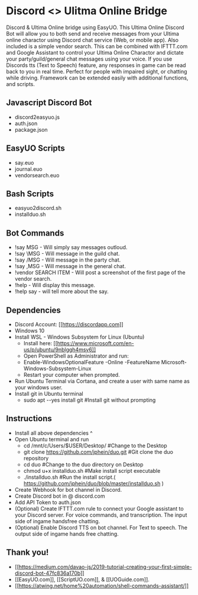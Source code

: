 # Discord <> Ulitma Online Bridge 
Discord & Ultima Online bridge using EasyUO. This Ultima Online Discord Bot will allow you to both send and receive messages from your Ultima online charactor using Discord chat service (Web, or mobile app). Also included is a simple vendor search. This can be combined with IFTTT.com and Google Assistant to control your Ultima Online Charactor and dictate your party/guild/general chat messages using your voice. If you use Discords tts (Text to Speech) feature, any responses in game can be read back to you in real time. Perfect for people with impaired sight, or chatting while driving. Framework can be extended easily with additional functions, and scripts. 

## Javascript Discord Bot
* discord2easyuo.js
* auth.json
* package.json

## EasyUO Scripts 
* say.euo
* journal.euo
* vendorsearch.euo

## Bash Scripts
* easyuo2discord.sh
* installduo.sh

## Bot Commands
* !say MSG - Will simply say messages outloud.
* !say \MSG - Will message in the guild chat. 
* !say /MSG - Will message in the party chat.
* !say ,MSG - Will message in the general chat.
* !vendor SEARCH ITEM - Will post a screenshot of the first page of the vendor search.
* !help - Will display this message.
* !help say - will tell more about the say.

## Dependencies
* Discord Account: [[https://discordapp.com]]
* Windows 10
* Install WSL - Windows Subsystem for Linux (Ubuntu)
  * Install here: [[https://www.microsoft.com/en-us/p/ubuntu/9nblggh4msv6]]
  * Open PowerShell as Administrator and run:
   * Enable-WindowsOptionalFeature -Online -FeatureName Microsoft-Windows-Subsystem-Linux
  * Restart your computer when prompted.
* Run Ubuntu Terminal via Cortana, and create a user with same name as your windows user.
* Install git in Ubuntu terminal
  * sudo apt --yes install git #Install git without prompting

## Instructions
* Install all above dependencies ^
* Open Ubuntu terminal and run
  * cd /mnt/c/Users/$USER/Desktop/              #Change to the Desktop
  * git clone https://github.com/jphein/duo.git #Git clone the duo repository 
  * cd duo                                      #Change to the duo directory on Desktop
  * chmod u+x installduo.sh                     #Make install script executable
  * ./installduo.sh                             #Run the install script.( https://github.com/jphein/duo/blob/master/installduo.sh )
* Create Webhook for bot channel in Discord.
* Create Discord bot in @ discord.com
* Add API Token to auth.json
* (Optional) Create IFTTT.com rule to connect your Google assistant to your Discord server. For voice commands, and transcription. The input side of ingame handsfree chatting.  
* (Optional) Enable Discord TTS on bot channel. For Text to speech. The output side of ingame hands free chatting. 

## Thank you!
* [[https://medium.com/davao-js/2019-tutorial-creating-your-first-simple-discord-bot-47fc836a170b]]
* [[EasyUO.com]], [[ScriptUO.com]], & [[UOGuide.com]].
* [[https://atwing.net/home%20automation/shell-commands-assistant/]]
